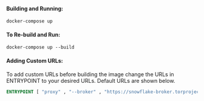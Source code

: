 #### Building and Running:
``` 
docker-compose up
```

#### To Re-build and Run:
``` 
docker-compose up --build 
```

#### Adding Custom URLs:
To add custom URLs before building the image change the URLs in ENTRYPOINT to your desired URLs. Default URLs are shown below.

``` dockerfile
ENTRYPOINT [ "proxy" , "--broker" , "https://snowflake-broker.torproject.net/" , "--stun" , "stun:stun.l.google.com:19302" , "--relay" , "wss://snowflake.torproject.net/" ]

```
